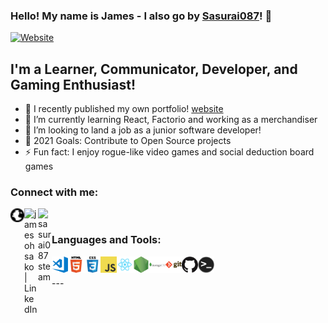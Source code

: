 ### Hello! My name is James - I also go by [Sasurai087][website]! 👋

[![Website](https://img.shields.io/website?label=johsako.xyz&style=for-the-badge&url=https%3A%2F%2Fjohsako.xyz)](https://johsako.xyz)


## I'm a Learner, Communicator, Developer, and Gaming Enthusiast!

- 🔭 I recently published my own portfolio! [website]
- 🌱 I’m currently learning React, Factorio and working as a merchandiser
- 👯 I’m looking to land a job as a junior software developer!
- 🥅 2021 Goals: Contribute to Open Source projects
- ⚡ Fun fact: I enjoy rogue-like video games and social deduction board games


### Connect with me:

[<img align="left" alt="johsako.xyz" width="22px" src="https://raw.githubusercontent.com/iconic/open-iconic/master/svg/globe.svg" />][website]
[<img align="left" alt="james ohsako | LinkedIn" width="22px" src="https://cdn.jsdelivr.net/npm/simple-icons@v3/icons/linkedin.svg" />][linkedin]
[<img align="left" alt="sasurai087 steam" width="22px" src="https://cdn.jsdelivr.net/npm/simple-icons@v3/icons/steam.svg" />][steam]


<br />

### Languages and Tools:

<img align="left" alt="Visual Studio Code" width="26px" src="https://raw.githubusercontent.com/github/explore/80688e429a7d4ef2fca1e82350fe8e3517d3494d/topics/visual-studio-code/visual-studio-code.png" />
<img align="left" alt="HTML5" width="26px" src="https://raw.githubusercontent.com/github/explore/80688e429a7d4ef2fca1e82350fe8e3517d3494d/topics/html/html.png" />
<img align="left" alt="CSS3" width="26px" src="https://raw.githubusercontent.com/github/explore/80688e429a7d4ef2fca1e82350fe8e3517d3494d/topics/css/css.png" />
<img align="left" alt="JavaScript" width="26px" src="https://raw.githubusercontent.com/github/explore/80688e429a7d4ef2fca1e82350fe8e3517d3494d/topics/javascript/javascript.png" />
<img align="left" alt="React" width="26px" src="https://raw.githubusercontent.com/github/explore/80688e429a7d4ef2fca1e82350fe8e3517d3494d/topics/react/react.png" />
<img align="left" alt="Node.js" width="26px" src="https://raw.githubusercontent.com/github/explore/80688e429a7d4ef2fca1e82350fe8e3517d3494d/topics/nodejs/nodejs.png" />
<img align="left" alt="MongoDB" width="26px" src="https://raw.githubusercontent.com/github/explore/80688e429a7d4ef2fca1e82350fe8e3517d3494d/topics/mongodb/mongodb.png" />
<img align="left" alt="Git" width="26px" src="https://raw.githubusercontent.com/github/explore/80688e429a7d4ef2fca1e82350fe8e3517d3494d/topics/git/git.png" />
<img align="left" alt="GitHub" width="26px" src="https://raw.githubusercontent.com/github/explore/78df643247d429f6cc873026c0622819ad797942/topics/github/github.png" />
<img align="left" alt="Terminal" width="26px" src="https://raw.githubusercontent.com/github/explore/80688e429a7d4ef2fca1e82350fe8e3517d3494d/topics/terminal/terminal.png" />

<br />
<br />
---

[website]: https://johsako.xyz/
[steam]: https://steamcommunity.com/id/sasurai087
[linkedin]: https://linkedin.com/in/johsako
